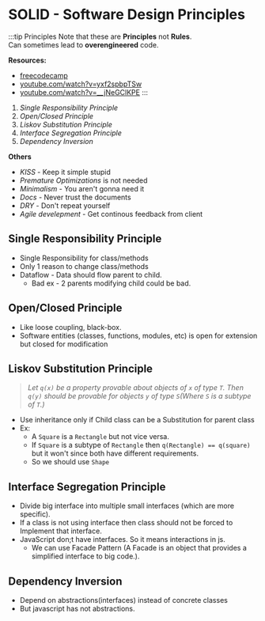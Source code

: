 # SOLID - Software Design Principles

:::tip Principles
Note that these are **Principles** not **Rules**.<br/>
Can sometimes lead to **overengineered** code.

**Resources:**

- [freecodecamp](https://www.youtube.com/watch?v=XzdhzyAukMM)
- [youtube.com/watch?v=yxf2spbpTSw](https://www.youtube.com/watch?v=yxf2spbpTSw)
- [youtube.com/watch?v=\_\_jNeGClKPE](https://www.youtube.com/watch?v=__jNeGClKPE)
  :::

1. _Single Responsibility Principle_
2. _Open/Closed Principle_
3. _Liskov Substitution Principle_
4. _Interface Segregation Principle_
5. _Dependency Inversion_

**Others**

- _KISS_ - Keep it simple stupid
- _Premature Optimizations_ is not needed
- _Minimalism_ - You aren't gonna need it
- _Docs_ - Never trust the documents
- _DRY_ - Don't repeat yourself
- _Agile develepment_ - Get continous feedback from client

## Single Responsibility Principle

- Single Responsibility for class/methods
- Only 1 reason to change class/methods
- Dataflow - Data should flow parent to child.
  - Bad ex - 2 parents modifying child could be bad.

<vc-table>
<template v-slot:cola>

```js
// Bad
class UserSettings{
  constructor(){....}
  credentials(){....}
  settings(){....}
}
```

</template>
<template v-slot:colb>

```js
// Good
class Auth{
  constructor(){....}
  credentials(){....}
}
class Settings{
  constructor(){....}
  settings(){....}
}
```

</template>
</vc-table>

## Open/Closed Principle

- Like loose coupling, black-box.
- Software entities (classes, functions, modules, etc) is open for extension but closed for modification

<vc-table>
<template v-slot:cola>

```js
// Bad
let flavour = ["pista", "mango"];
let maker = {
  icecream(myFlavour) {
    if (flavour.indexOf(myFlavour) > -1) {
      // yes
    } else {
      // no
    }
  },
};
```

</template>
<template v-slot:colb>

```js
// Good
let flavour = ["pista", "mango"];
let maker = {
  icecream(myFlavour) {
    if (flavour.indexOf(myFlavour) > -1) {
      // yes
    } else {
      // no
    }
  },
  addFlavour(newFlavour) {
    flavour.push(newFlavour);
  },
};
```

</template>
</vc-table>

## Liskov Substitution Principle

> _Let `q(x)` be a property provable about objects of `x` of type `T`. Then `q(y)` should be provable for objects `y` of type `S`(Where `S` is a subtype of `T`.)_

- Use inheritance only if Child class can be a Substitution for parent class
- Ex:
  - A `Square` is a `Rectangle` but not vice versa.
  - If `Square` is a subtype of `Rectangle` then `q(Rectangle) == q(square)` but it won't since both have different requirements.
  - So we should use `Shape`

<vc-table>
<template v-slot:cola>

```js
// Bad
class Rectangle {
  constructor(){
    this.width = 0;
    this.height = 0;
  }
  setWidth(width){
    this.width = width;
  }
  setHeight(height){
    this.height = height;
  }
  render(area){...}
  setColor(color){...}
  area(){return this.width * this.height;}

}

class Square extends Rectangle{
  setWidth(width){
    this.width = width;
    this.height = width;
  }
  setHeight(height){
    this.width = height;
    this.height = height;
  }

}
```

</template>
<template v-slot:colb>

```js
// Good
class Shape {
  render(area){...}
  setColor(color){...}
}

class Rectangle extends Shape {
  constructor(width, height){
    super();
    this.width = width;
    this.height = height ;
  }
  area(){return this.width * this.height;}
}

class Square extends Shape {
  constructor(side){
    super();
    this.side = side ;
  }
  area(){return this.side * this.side;}
}
```

</template>
</vc-table>

## Interface Segregation Principle

- Divide big interface into multiple small interfaces (which are more specific).
- If a class is not using interface then class should not be forced to Implement that interface.
- JavaScript don;t have interfaces. So it means interactions in js.
  - We can use Facade Pattern (A Facade is an object that provides a simplified interface to big code.).

<vc-table>
<template v-slot:cola>

```js
// Bad
class DOMTraversal {
  constructor(settings) {
    this.settings = settings;
    this.setup();
  }
  setup() {
    let root = this.settings.root;
    this.animationModule.setup();
  }
}

let obj = new DOMTraversal({
  root: document.getElementById("root"),
  animationModule() {}, // optional
});
```

</template>
<template v-slot:colb>

```js
// Good
class DOMTraversal {
  constructor(settings) {
    this.settings = settings;
    this.options = settings.options;
    this.setup();
  }
  setup() {
    let root = this.settings.root;
    this.extraSetup();
  }
  extraSetup() {
    if (this.options.animationModule) {
      this.options.animationModule.setup();
    }
  }
}

let obj = new DOMTraversal({
  root: document.getElementById("root"),
  options: {
    animationModule() {},
  },
});
```

</template>
</vc-table>

## Dependency Inversion

- Depend on abstractions(interfaces) instead of concrete classes
- But javascript has not abstractions.

<vc-table>
<template v-slot:cola>

```js
// Bad

class Foo {}
class Foo1 {}
class Foo2 {}
class Bar {
  constructor() {
    // hard coded dependency
    this.something = new Foo();
  }
}
```

</template>
<template v-slot:colb>

```js
// Good

class Foo {}
class Foo1 {}
class Foo2 {}
class Bar {
  constructor(something) {
    this.something = something;
  }
}

let obj = new Bar(new Foo());
let obj2 = new Bar(new Foo2());
```

</template>
</vc-table>
